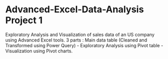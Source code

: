 # Advanced-Excel-Data-Analysis Project 1
Exploratory Analysis and Visualization of sales data of an US company using Advanced Excel tools.
3 parts : Main data table (Cleaned and Transformed using Power Query) - Exploratory Analysis using Pivot table - Visualization using Pivot charts.
